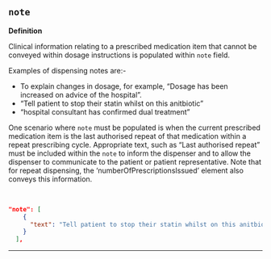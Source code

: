 ## `note`

<b>Definition</b><br>


Clinical information relating to a prescribed medication item that cannot be conveyed within dosage instructions is populated within `note` field.

Examples of dispensing notes are:-

- To explain changes in dosage, for example, “Dosage has been increased on advice of the hospital”.
- “Tell patient to stop their statin whilst on this anitbiotic”
- “hospital consultant has confirmed dual treatment”
 
 One scenario where `note` must be populated is when the current prescribed medication item is the last authorised repeat of that medication within a repeat prescribing cycle. Appropriate text, such as “Last authorised repeat” must be included within the `note` to inform the dispenser and to allow the dispenser to communicate to the patient or patient representative. Note that for repeat dispensing, the ‘numberOfPrescriptionsIssued’ element also conveys this information.
 
 <br>
 
```json
"note": [
    {
      "text": "Tell patient to stop their statin whilst on this anitbiotic"
    }
  ],
```

--- 